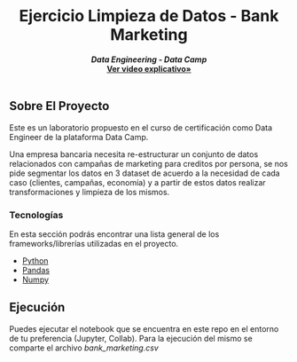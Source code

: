 <!-- PROJECT LOGO -->
<br />
<div align="center">
  <h1 align="center">Ejercicio Limpieza de Datos - Bank Marketing</h1>

  <p align="center">
    <i><b>Data Engineering - Data Camp</b></i>
    <br />
    <a href="https://youtu.be/FLF42VZqDWg" target="_blank"><strong>Ver video explicativo»</strong></a>
    <br />
    <br />
  </p>
</div>



<!-- ABOUT THE PROJECT -->
## Sobre El Proyecto

Este es un laboratorio propuesto en el curso de certificación como Data Engineer de la plataforma Data Camp.

Una empresa bancaria necesita re-estructurar un conjunto de datos relacionados con campañas de marketing para creditos por persona, se nos pide segmentar los datos en 3 dataset de acuerdo a la necesidad de cada caso
 (clientes, campañas, economía) y a partir de estos datos realizar transformaciones y limpieza de los mismos.



### Tecnologías

En esta sección podrás encontrar una lista general de los frameworks/librerías utilizadas en el proyecto.

* [Python](https://www.python.org/)
* [Pandas](https://pandas.pydata.org/)
* [Numpy](https://numpy.org/)

<!-- USAGE EXAMPLES -->
## Ejecución

Puedes ejecutar el notebook que se encuentra en este repo en el entorno de tu preferencia (Jupyter, Collab). Para la ejecución del mismo se comparte el archivo _bank_marketing.csv_
